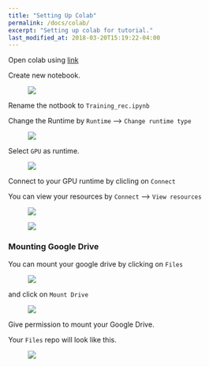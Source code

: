 ```yaml
---
title: "Setting Up Colab"
permalink: /docs/colab/
excerpt: "Setting up colab for tutorial."
last_modified_at: 2018-03-20T15:19:22-04:00
---
```


Open colab using [link](https://colab.research.google.com/notebooks/welcome.ipynb#scrollTo=Nma_JWh-W-IF)

Create new notebook.

<figure>
  <img src="{{ '/assets/tutorial/colab_notebook.png' }}">
</figure>

Rename the notbook to `Training_rec.ipynb`

Change the Runtime by `Runtime` --> `Change runtime type`

<figure>
  <img src="{{ '/assets/tutorial/change_runtime.png' }}">
</figure>

Select `GPU` as runtime.

<figure>
  <img src="{{ '/assets/tutorial/GPU.png' }}">
</figure>

Connect to your GPU runtime by clicling on `Connect`

You can view your resources by `Connect` --> `View resources`

<figure>
  <img src="{{ '/assets/tutorial/connect.png' }}">
</figure>

<figure>
  <img src="{{ '/assets/tutorial/resources.png' }}">
</figure>

### Mounting Google Drive
You can mount your google drive by clicking on `Files`

<figure>
  <img src="{{ '/assets/tutorial/files.png' }}">
</figure>

and click on `Mount Drive`

<figure>
  <img src="{{ '/assets/tutorial/drive.png' }}">
</figure>

Give permission to mount your Google Drive.

Your `Files` repo will look like this.

<figure>
  <img src="{{ '/assets/tutorial/mounted_drive.png' }}">
</figure>